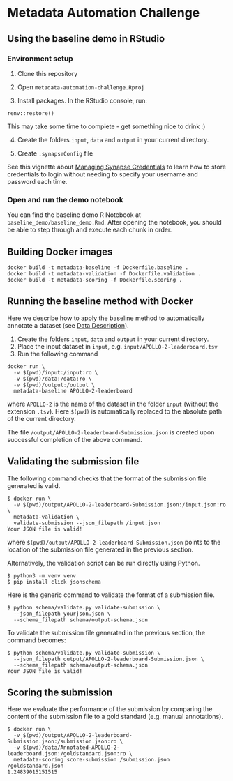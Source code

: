 # Metadata Automation Challenge

## Using the baseline demo in RStudio

### Environment setup

1. Clone this repository

2. Open `metadata-automation-challenge.Rproj`

3. Install packages. In the RStudio console, run:

```
renv::restore()
```

This may take some time to complete - get something nice to drink :)

4. Create the folders `input`, `data` and `output` in your current directory.

5. Create `.synapseConfig` file

See this vignette about [Managing Synapse Credentials](https://r-docs.synapse.org/articles/manageSynapseCredentials.html) to learn how to store credentials to login without needing to specify your username and password each time. 

### Open and run the demo notebook

You can find the baseline demo R Notebook at `baseline_demo/baseline_demo.Rmd`. After opening the notebook, you should be able to step through and execute each chunk in order.

## Building Docker images

```
docker build -t metadata-baseline -f Dockerfile.baseline .
docker build -t metadata-validation -f Dockerfile.validation .
docker build -t metadata-scoring -f Dockerfile.scoring .
```

## Running the baseline method with Docker

Here we describe how to apply the baseline method to automatically annotate a dataset (see [Data Description](https://www.synapse.org/#!Synapse:syn18065891/wiki/600449)).

1. Create the folders `input`, `data` and `output` in your current directory.
2. Place the input dataset in `input`, e.g. `input/APOLLO-2-leaderboard.tsv`
3. Run the following command

```
docker run \
  -v $(pwd)/input:/input:ro \
  -v $(pwd)/data:/data:ro \
  -v $(pwd)/output:/output \
  metadata-baseline APOLLO-2-leaderboard
```

where `APOLLO-2` is the name of the dataset in the folder `input` (without the extension `.tsv`). Here `$(pwd)` is automatically replaced to the absolute path of the current directory.

The file `/output/APOLLO-2-leaderboard-Submission.json` is created upon successful completion of the above command.

## Validating the submission file

The following command checks that the format of the submission file generated is valid.

```
$ docker run \
  -v $(pwd)/output/APOLLO-2-leaderboard-Submission.json:/input.json:ro \
  metadata-validation \
  validate-submission --json_filepath /input.json
Your JSON file is valid!
```

where `$(pwd)/output/APOLLO-2-leaderboard-Submission.json` points to the location of the submission file generated in the previous section.

Alternatively, the validation script can be run directly using Python.

```
$ python3 -m venv venv
$ pip install click jsonschema
```

Here is the generic command to validate the format of a submission file.

```
$ python schema/validate.py validate-submission \
  --json_filepath yourjson.json \
  --schema_filepath schema/output-schema.json
```

To validate the submission file generated in the previous section, the command becomes:

```
$ python schema/validate.py validate-submission \
  --json_filepath output/APOLLO-2-leaderboard-Submission.json \
  --schema_filepath schema/output-schema.json
Your JSON file is valid!
```

## Scoring the submission

Here we evaluate the performance of the submission by comparing the content of the submission file to a gold standard (e.g. manual annotations).

```
$ docker run \
  -v $(pwd)/output/APOLLO-2-leaderboard-Submission.json:/submission.json:ro \
  -v $(pwd)/data/Annotated-APOLLO-2-leaderboard.json:/goldstandard.json:ro \
  metadata-scoring score-submission /submission.json /goldstandard.json
1.24839015151515
```
